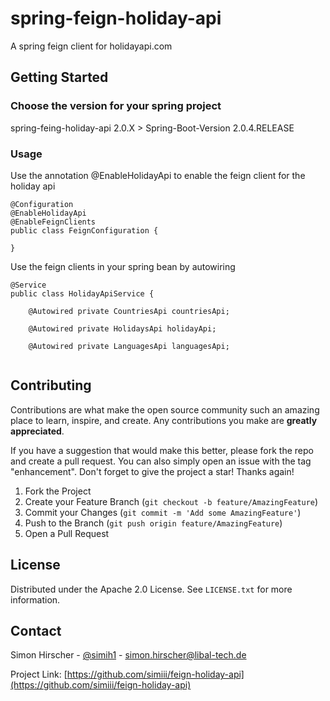 # spring-feign-holiday-api

A spring feign client for holidayapi.com

## Getting Started

### Choose the version for your spring project

spring-feing-holiday-api 2.0.X > Spring-Boot-Version 2.0.4.RELEASE

### Usage

Use the annotation @EnableHolidayApi to enable the feign client for the holiday api

```
@Configuration
@EnableHolidayApi
@EnableFeignClients
public class FeignConfiguration {

}
```

Use the feign clients in your spring bean by autowiring 

```
@Service
public class HolidayApiService {

    @Autowired private CountriesApi countriesApi;
    
    @Autowired private HolidaysApi holidayApi;
    
    @Autowired private LanguagesApi languagesApi;
    
```

## Contributing

Contributions are what make the open source community such an amazing place to learn, inspire, and create. Any contributions you make are **greatly appreciated**.

If you have a suggestion that would make this better, please fork the repo and create a pull request. You can also simply open an issue with the tag "enhancement".
Don't forget to give the project a star! Thanks again!

1. Fork the Project
2. Create your Feature Branch (`git checkout -b feature/AmazingFeature`)
3. Commit your Changes (`git commit -m 'Add some AmazingFeature'`)
4. Push to the Branch (`git push origin feature/AmazingFeature`)
5. Open a Pull Request

## License

Distributed under the Apache 2.0 License. See `LICENSE.txt` for more information.

## Contact

Simon Hirscher - [@simih1](https://twitter.com/simih1) - simon.hirscher@libal-tech.de

Project Link: [https://github.com/simiii/feign-holiday-api](https://github.com/simiii/feign-holiday-api)
